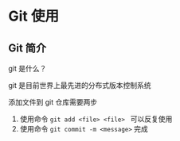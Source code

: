 # Git 使用

## Git 简介

git 是什么？

git 是目前世界上最先进的分布式版本控制系统

添加文件到 git 仓库需要两步

1. 使用命令 `git add <file> <file> ` 可以反复使用
2. 使用命令 `git commit -m <message>` 完成
